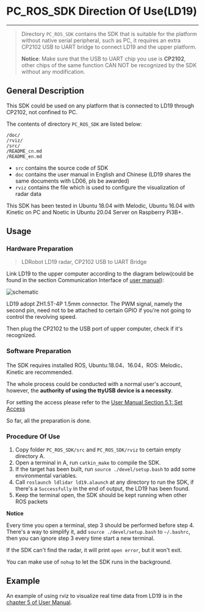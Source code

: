 # PC_ROS_SDK Direction Of Use(LD19)

---

> Directory `PC_ROS_SDK` contains the SDK that is suitable for the platform without native serial peripheral, such as PC, it requires an extra CP2102 USB to UART bridge to connect LD19 and the upper platform.
>
> **Notice**: Make sure that the USB to UART chip you use is **CP2102**, other chips of the same function CAN NOT be recognized by the SDK without any modification.

## General Description

This SDK could be used on any platform that is connected to LD19 through CP2102, not confined to PC.

The contents of directory `PC_ROS_SDK` are listed below:

```
/doc/
/rviz/
/src/
/README_cn.md
/README_en.md
```

+ `src` contains the source code of SDK
+ `doc` contains the user manual in English and Chinese (LD19 shares the same documents with LD06, pls be awarded)
+ `rviz` contains the file which is used to configure the visualization of radar data

This SDK has been tested in Ubuntu 18.04 with Melodic, Ubuntu 16.04 with  Kinetic on PC and Noetic in Ubuntu 20.04 Server on Raspberry Pi3B+.

## Usage

### Hardware Preparation

> LDRobot LD19 radar, CP2102 USB to UART Bridge

Link LD19 to the upper computer according to the diagram below(could be found in the section Communication Interface of [user manual](./doc/LDROBOT_LD06_Development_manual_v1.0_en.pdf)):

![schematic](../pic/en_conne.png)

LD19 adopt ZH1.5T-4P 1.5mm connector. The PWM signal, namely the second pin, need not to be attached to certain GPIO if you're not going to control the revolving speed.

Then plug the CP2102 to the USB port of upper computer, check if it's recognized.

### Software Preparation

The SDK requires installed ROS, Ubuntu:18.04、16.04，ROS: Melodic、Kinetic are recommended.

The whole process could be conducted with a normal user's account, however, the **authority of using the ttyUSB device is a necessity**.

For setting the access please refer to the [User Manual Section 5.1: Set Access](./doc/LDROBOT_LD06_Development_manual_v1.0_en.pdf)

So far, all the preparation is done.

### Procedure Of Use

1. Copy folder `PC_ROS_SDK/src` and `PC_ROS_SDK/rviz` to certain empty directory A.
2. Open a terminal in A, run `catkin_make` to compile the SDK.
3. If the target has been built, run `source ./devel/setup.bash` to add some environmental variables.
4. Call `roslaunch ldlidar ld19.alaunch` at any directory to run the SDK, if there's a `Successfully` in the end of output, the LD19 has been found.
5.  Keep the terminal open, the SDK should be kept running when other ROS packets 

**Notice**

Every time you open a terminal, step 3 should be performed before step 4. There's a way to simplify it, add `source ./devel/setup.bash` to `~/.bashrc`, then you can ignore step 3 every time start a new terminal.

If the SDK can't find the radar, it will print `open error`, but it won't exit.

You can make use of `nohup` to let the SDK runs in the background.

## Example

An example of using rviz to visualize real time data from LD19 is in the [chapter 5 of User Manual](./doc/LDROBOT_LD06_Development_manual_v1.0_en.pdf).

